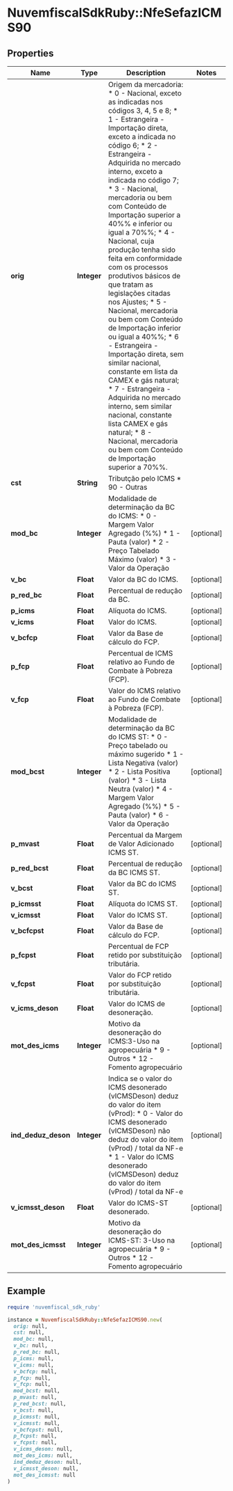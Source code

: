# NuvemfiscalSdkRuby::NfeSefazICMS90

## Properties

| Name | Type | Description | Notes |
| ---- | ---- | ----------- | ----- |
| **orig** | **Integer** | Origem da mercadoria:  * 0 - Nacional, exceto as indicadas nos códigos 3, 4, 5 e 8;  * 1 - Estrangeira - Importação direta, exceto a indicada no código 6;  * 2 - Estrangeira - Adquirida no mercado interno, exceto a indicada no código 7;  * 3 - Nacional, mercadoria ou bem com Conteúdo de Importação superior a 40%% e inferior ou igual a 70%%;  * 4 - Nacional, cuja produção tenha sido feita em conformidade com os processos produtivos básicos de que tratam as legislações citadas nos Ajustes;  * 5 - Nacional, mercadoria ou bem com Conteúdo de Importação inferior ou igual a 40%%;  * 6 - Estrangeira - Importação direta, sem similar nacional, constante em lista da CAMEX e gás natural;  * 7 - Estrangeira - Adquirida no mercado interno, sem similar nacional, constante lista CAMEX e gás natural;  * 8 - Nacional, mercadoria ou bem com Conteúdo de Importação superior a 70%%. |  |
| **cst** | **String** | Tributção pelo ICMS  * 90 - Outras |  |
| **mod_bc** | **Integer** | Modalidade de determinação da BC do ICMS:  * 0 - Margem Valor Agregado (%%)  * 1 - Pauta (valor)  * 2 - Preço Tabelado Máximo (valor)  * 3 - Valor da Operação | [optional] |
| **v_bc** | **Float** | Valor da BC do ICMS. | [optional] |
| **p_red_bc** | **Float** | Percentual de redução da BC. | [optional] |
| **p_icms** | **Float** | Alíquota do ICMS. | [optional] |
| **v_icms** | **Float** | Valor do ICMS. | [optional] |
| **v_bcfcp** | **Float** | Valor da Base de cálculo do FCP. | [optional] |
| **p_fcp** | **Float** | Percentual de ICMS relativo ao Fundo de Combate à Pobreza (FCP). | [optional] |
| **v_fcp** | **Float** | Valor do ICMS relativo ao Fundo de Combate à Pobreza (FCP). | [optional] |
| **mod_bcst** | **Integer** | Modalidade de determinação da BC do ICMS ST:  * 0 - Preço tabelado ou máximo  sugerido  * 1 - Lista Negativa (valor)  * 2 - Lista Positiva (valor)  * 3 - Lista Neutra (valor)  * 4 - Margem Valor Agregado (%%)  * 5 - Pauta (valor)  * 6 - Valor da Operação | [optional] |
| **p_mvast** | **Float** | Percentual da Margem de Valor Adicionado ICMS ST. | [optional] |
| **p_red_bcst** | **Float** | Percentual de redução da BC ICMS ST. | [optional] |
| **v_bcst** | **Float** | Valor da BC do ICMS ST. | [optional] |
| **p_icmsst** | **Float** | Alíquota do ICMS ST. | [optional] |
| **v_icmsst** | **Float** | Valor do ICMS ST. | [optional] |
| **v_bcfcpst** | **Float** | Valor da Base de cálculo do FCP. | [optional] |
| **p_fcpst** | **Float** | Percentual de FCP retido por substituição tributária. | [optional] |
| **v_fcpst** | **Float** | Valor do FCP retido por substituição tributária. | [optional] |
| **v_icms_deson** | **Float** | Valor do ICMS de desoneração. | [optional] |
| **mot_des_icms** | **Integer** | Motivo da desoneração do ICMS:3-Uso na agropecuária  * 9 - Outros  * 12 - Fomento agropecuário | [optional] |
| **ind_deduz_deson** | **Integer** | Indica se o valor do ICMS desonerado (vICMSDeson) deduz do valor do item (vProd):  * 0 - Valor do ICMS desonerado (vICMSDeson) não deduz do valor do item (vProd) / total da NF-e  * 1 - Valor do ICMS desonerado (vICMSDeson) deduz do valor do item (vProd) / total da NF-e | [optional] |
| **v_icmsst_deson** | **Float** | Valor do ICMS-ST desonerado. | [optional] |
| **mot_des_icmsst** | **Integer** | Motivo da desoneração do ICMS-ST: 3-Uso na agropecuária  * 9 - Outros  * 12 - Fomento agropecuário | [optional] |

## Example

```ruby
require 'nuvemfiscal_sdk_ruby'

instance = NuvemfiscalSdkRuby::NfeSefazICMS90.new(
  orig: null,
  cst: null,
  mod_bc: null,
  v_bc: null,
  p_red_bc: null,
  p_icms: null,
  v_icms: null,
  v_bcfcp: null,
  p_fcp: null,
  v_fcp: null,
  mod_bcst: null,
  p_mvast: null,
  p_red_bcst: null,
  v_bcst: null,
  p_icmsst: null,
  v_icmsst: null,
  v_bcfcpst: null,
  p_fcpst: null,
  v_fcpst: null,
  v_icms_deson: null,
  mot_des_icms: null,
  ind_deduz_deson: null,
  v_icmsst_deson: null,
  mot_des_icmsst: null
)
```

